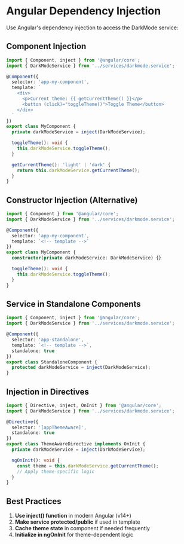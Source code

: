 # Angular Dependency Injection

Use Angular's dependency injection to access the DarkMode service:

## Component Injection

```typescript
import { Component, inject } from '@angular/core';
import { DarkModeService } from '../services/darkmode.service';

@Component({
  selector: 'app-my-component',
  template: `
    <div>
      <p>Current theme: {{ getCurrentTheme() }}</p>
      <button (click)="toggleTheme()">Toggle Theme</button>
    </div>
  `
})
export class MyComponent {
  private darkModeService = inject(DarkModeService);

  toggleTheme(): void {
    this.darkModeService.toggleTheme();
  }

  getCurrentTheme(): 'light' | 'dark' {
    return this.darkModeService.getCurrentTheme();
  }
}
```

## Constructor Injection (Alternative)

```typescript
import { Component } from '@angular/core';
import { DarkModeService } from '../services/darkmode.service';

@Component({
  selector: 'app-my-component',
  template: `<!-- template -->`
})
export class MyComponent {
  constructor(private darkModeService: DarkModeService) {}

  toggleTheme(): void {
    this.darkModeService.toggleTheme();
  }
}
```

## Service in Standalone Components

```typescript
import { Component, inject } from '@angular/core';
import { DarkModeService } from '../services/darkmode.service';

@Component({
  selector: 'app-standalone',
  template: `<!-- template -->`,
  standalone: true
})
export class StandaloneComponent {
  protected darkModeService = inject(DarkModeService);
}
```

## Injection in Directives

```typescript
import { Directive, inject, OnInit } from '@angular/core';
import { DarkModeService } from '../services/darkmode.service';

@Directive({
  selector: '[appThemeAware]',
  standalone: true
})
export class ThemeAwareDirective implements OnInit {
  private darkModeService = inject(DarkModeService);

  ngOnInit(): void {
    const theme = this.darkModeService.getCurrentTheme();
    // Apply theme-specific logic
  }
}
```

## Best Practices

1. **Use inject() function** in modern Angular (v14+)
2. **Make service protected/public** if used in template
3. **Cache theme state** in component if needed frequently
4. **Initialize in ngOnInit** for theme-dependent logic